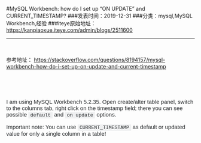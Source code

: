 #MySQL Workbench: how do I set up “ON UPDATE” and CURRENT_TIMESTAMP?
###发表时间：2019-12-31
###分类：mysql,MySQL Workbench,经验
###iteye原始地址：<a href="https://kanpiaoxue.iteye.com/admin/blogs/2511600" target="_blank">https://kanpiaoxue.iteye.com/admin/blogs/2511600</a>

---

<div class="iteye-blog-content-contain" style="font-size: 14px;"> 
 <p>&nbsp;</p> 
 <p>参考地址：&nbsp;<a href="https://stackoverflow.com/questions/8194157/mysql-workbench-how-do-i-set-up-on-update-and-current-timestamp">https://stackoverflow.com/questions/8194157/mysql-workbench-how-do-i-set-up-on-update-and-current-timestamp</a></p> 
 <p>&nbsp;</p> 
 <p>&nbsp;</p> 
 <p style="margin-bottom: 1em; border: 0px; line-height: inherit; font-family: Arial, 'Helvetica Neue', Helvetica, sans-serif; font-size: 15px; vertical-align: baseline; clear: both; color: #242729;">I am using MySQL Workbench 5.2.35. Open create/alter table panel, switch to the columns tab, right click on the timestamp field; there you can see possible&nbsp;<code style="margin: 0px; padding: 1px 5px; border: 0px; font-style: inherit; font-variant: inherit; font-weight: inherit; line-height: inherit; font-family: Consolas, Menlo, Monaco, 'Lucida Console', 'Liberation Mono', 'DejaVu Sans Mono', 'Bitstream Vera Sans Mono', 'Courier New', monospace, sans-serif; font-size: 13px; vertical-align: baseline; background-color: #eff0f1; white-space: pre-wrap;">default</code>&nbsp;and&nbsp;<code style="margin: 0px; padding: 1px 5px; border: 0px; font-style: inherit; font-variant: inherit; font-weight: inherit; line-height: inherit; font-family: Consolas, Menlo, Monaco, 'Lucida Console', 'Liberation Mono', 'DejaVu Sans Mono', 'Bitstream Vera Sans Mono', 'Courier New', monospace, sans-serif; font-size: 13px; vertical-align: baseline; background-color: #eff0f1; white-space: pre-wrap;">on update</code>&nbsp;options.</p> 
 <p style="margin-bottom: 1em; border: 0px; line-height: inherit; font-family: Arial, 'Helvetica Neue', Helvetica, sans-serif; font-size: 15px; vertical-align: baseline; clear: both; color: #242729;">Important note: You can use&nbsp;<code style="margin: 0px; padding: 1px 5px; border: 0px; font-style: inherit; font-variant: inherit; font-weight: inherit; line-height: inherit; font-family: Consolas, Menlo, Monaco, 'Lucida Console', 'Liberation Mono', 'DejaVu Sans Mono', 'Bitstream Vera Sans Mono', 'Courier New', monospace, sans-serif; font-size: 13px; vertical-align: baseline; background-color: #eff0f1; white-space: pre-wrap;">CURRENT_TIMESTAMP</code>&nbsp;as default or updated value for only a single column in a table!</p> 
 <p>&nbsp;</p> 
</div>